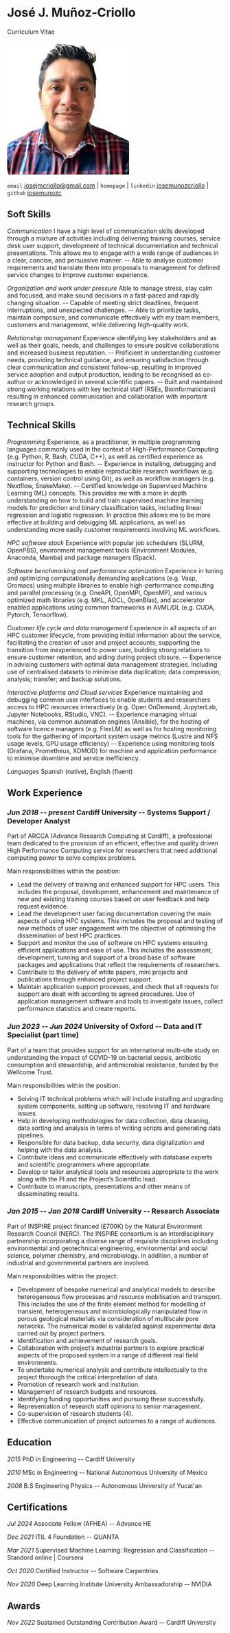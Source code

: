 # José J. Muñoz-Criollo

Curriculum Vitae

![](myphoto.jpg)

`email`    [josejmcriollo@gmail.com](mailto:josejmcriollo@gmail.com) |
`homepage` [](example.com) |
`linkedin` [josemunozcriollo](https://www.linkedin.com/in/josemunozcriollo%20) |
`github`   [josemunozc](https://github.com/josemunozc)

## Soft Skills

*Communication* I have a high level of communication skills developed through a mixture of activities including delivering training courses, service desk user support, development of technical documentation and technical presentations. This allows me to engage with a wide range of audiences in a clear, concise, and persuasive manner. -- Able to analyse customer requirements and translate them into proposals to management for defined service changes to improve customer experience.

*Organization and work under pressure* Able to manage stress, stay calm and focused, and make sound decisions in a fast-paced and rapidly changing situation. -- Capable of meeting strict deadlines, frequent interruptions, and unexpected challenges. -- Able to prioritize tasks, maintain composure, and communicate effectively with my team members, customers and management, while delivering high-quality work.

*Relationship management* Experience identifying key stakeholders and as well as their goals, needs, and challenges to ensure positive collaborations and increased business reputation. -- Proficient in understanding customer needs, providing technical guidance, and ensuring satisfaction through clear communication and consistent follow-up, resulting in improved service adoption and output production, leading to be recognised as co-author or acknowledged in several scientific papers. -- Built and maintained strong working relations with key technical staff (RSEs, Bioinformaticians) resulting in enhanced communication and collaboration with important research groups.

## Technical Skills

*Programming* Experience, as a practitioner, in multiple programming languages commonly used in the context of High-Performance Computing (e.g. Python, R, Bash, CUDA, C++), as well as certified experience as instructor for Python and Bash. -- Experience in installing, debugging and supporting technologies to enable reproducible research workflows (e.g. containers, version control using Git), as well as workflow managers (e.g. Nextflow, SnakeMake). -- Certified knowledge on Supervised Machine Learning (ML) concepts. This provides me with a more in depth understanding on how to build and train supervised machine learning models for prediction and binary classification tasks, including linear regression and logistic regression. In practice this allows me to be more effective at building and debugging ML applications, as well as understanding more easily customer requirements involving ML workflows.

*HPC software stack* Experience with popular job schedulers (SLURM, OpenPBS), environment management tools (Environment Modules, Anaconda, Mamba) and package managers (Spack).

*Software benchmarking and performance optimization* Experience in tuning and optimizing computationally demanding applications (e.g. Vasp, Gromacs) using multiple libraries to enable high-performance computing and parallel processing (e.g. OneAPI, OpenMPI, OpenMP), and various optimized math libraries (e.g. MKL, AOCL, OpenBlas), and accelerator enabled applications using common frameworks in AI/ML/DL (e.g. CUDA, Pytorch, Tensorflow).

*Customer life cycle and data management* Experience in all aspects of an HPC customer lifecycle, from providing initial information about the service, facilitating the creation of user and project accounts, supporting the transition from inexperienced to power user, building strong relations to ensure customer retention, and aiding during project closure.
-- Experience in advising customers with optimal data management strategies. Including use of centralised datasets to minimise data duplication; data compression; analysis; transfer; and backup solutions.

*Interactive platforms and Cloud services* Experience maintaining and debugging common user interfaces to enable students and researchers access to HPC resources interactively (e.g. Open OnDemand, JupyterLab, Jupyter Notebooks, RStudio, VNC). -- Experience managing virtual machines, via common automation engines (Ansible), for the hosting of software licence managers (e.g. FlexLM) as well as for hosting monitoring tools for the gathering of important system usage metrics (Lustre and NFS usage levels, GPU usage efficiency) -- Experience using monitoring tools (Grafana, Prometheus, XDMOD) for machine and application performance to minimise downtime and service inefficiency.


*Languages* Spanish (native), English (fluent)

## Work Experience

### *Jun 2018 -- present* Cardiff University -- Systems Support / Developer Analyst

Part of ARCCA (Advance Research Computing at Cardiff), a professional team dedicated to the provision of an efficient, effective and quality driven High Performance Computing service for researchers that need additional computing power to solve complex problems.

Main responsibilities within the position:

- Lead the delivery of training and enhanced support for HPC users. This includes the proposal, development, enhancement and maintenance of new and existing training courses based on user feedback and help request evidence.
- Lead the development user facing documentation covering the main aspects of using HPC systems. This includes the proposal and testing of new methods of user engagement with the objective of optimising the dissemination of best HPC practices.
- Support and monitor the use of software on HPC systems ensuring efficient applications and ease of use. This includes the assessment, development, tunning and support of a broad base of software packages and applications that reflect the   requirements of researchers.
- Contribute to the delivery of white papers, mini projects and publications through enhanced project support.
- Maintain application support processes, and check that all requests for support are dealt with according to agreed procedures. Use of application management software and tools to investigate issues, collect performance statistics and create reports.

### *Jun 2023 -- Jun 2024* University of Oxford -- Data and IT Specialist (part time)

Part of a team that provides support for an international multi-site study on understanding the impact of COVID-19 on bacterial sepsis, antibiotic consumption and stewardship, and antimicrobial resistance, funded by the Wellcome Trust.

Main responsibilities within the position:

- Solving IT technical problems which will include installing and upgrading system components, setting up software, resolving IT and hardware issues.
- Help in developing methodologies for data collection, data cleaning, data sorting and analysis in terms of writing scripts and generating data pipelines.
- Responsible for data backup, data security, data digitalization and helping with the data analysis.
- Contribute ideas and communicate effectively with database experts and scientific programmers where appropriate.
- Develop or tailor analytical tools and resources appropriate to the work along with the PI and the Project’s Scientific lead.
- Contribute to manuscripts, presentations and other means of disseminating results.

### *Jan 2015 -- Jan 2018* Cardiff University -- Research Associate
Part of INSPIRE project financed (£700K) by the Natural Environment Research Council (NERC). The INSPIRE consortium is an interdisciplinary partnership incorporating a diverse range of requisite disciplines including environmental and geotechnical engineering, environmental and social science, polymer chemistry, and microbiology. In addition, a number of industrial and governmental partners are involved.

Main responsibilities within the project:

- Development of bespoke numerical and analytical models to describe heterogeneous flow processes and resource mobilisation and transport. This includes the use of the finite element method for modelling of transient, heterogeneous and microbiologically manipulated flow in porous geological materials via consideration of multiscale pore networks. The numerical model is validated against experimental data carried out by project partners.
- Identification and achievement of research goals.
- Collaboration with project’s industrial partners to explore practical aspects of the proposed system in a range of different real field environments.
- To undertake numerical analysis and contribute intellectually to the project thorough the critical interpretation of data.
- Promotion of research work and institution.
- Management of research budgets and resources.
- Identifying funding opportunities and pursuing these successfully.
- Representation of research staff opinions to senior management.
- Co-supervision of research students (4).
- Effective communication of project outcomes to a range of audiences.

## Education

*2015* PhD in Engineering -- Cardiff University

*2010* MSc in Engineering -- National Autonomous University of Mexico

*2008* B.S Engineering Physics -- Autonomous University of Yucat\'an



## Certifications

*Jul 2024* Associate Fellow (AFHEA) -- Advance HE

*Dec 2021* ITIL 4 Foundation -- QUANTA

*Mar 2021* Supervised Machine Learning: Regression and Classification -- Standord online | Coursera

*Oct 2020* Certified Instructor -- Software Carpentries

*Nov 2020* Deep Learning Institute University Ambassadorship -- NVIDIA

## Awards

*Nov 2022* Sustained Outstanding Contribution Award -- Cardiff University